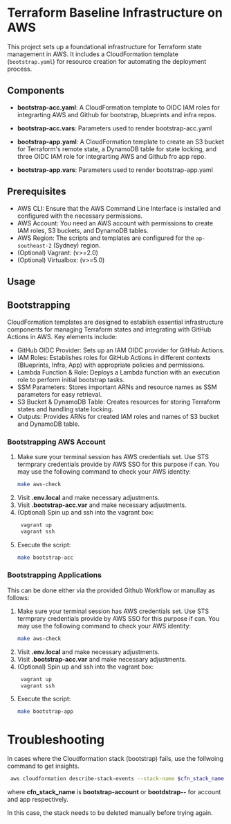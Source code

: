 # Terraform Baseline Infrastructure on AWS

This project sets up a foundational infrastructure for Terraform state management in AWS. It includes a CloudFormation template (`bootstrap.yaml`) for resource creation for automating the deployment process.

## Components

- **bootstrap-acc.yaml**: A CloudFormation template to OIDC IAM roles for integrarting AWS and Github for bootstrap, blueprints and infra repos.

- **bootstrap-acc.vars**: Parameters used to render bootstrap-acc.yaml

- **bootstrap-app.yaml**: A CloudFormation template to create an S3 bucket for Terraform's remote state, a DynamoDB table for state locking, and three OIDC IAM role for integrarting AWS and Github fro app repo. 

- **bootstrap-app.vars**: Parameters used to render bootstrap-app.yaml


## Prerequisites

- AWS CLI: Ensure that the AWS Command Line Interface is installed and configured with the necessary permissions.
- AWS Account: You need an AWS account with permissions to create IAM roles, S3 buckets, and DynamoDB tables.
- AWS Region: The scripts and templates are configured for the `ap-southeast-2` (Sydney) region.
- (Optional) Vagrant: (v>=2.0)
- (Optional) Virtualbox: (v>=5.0)
## Usage

## Bootstrapping

CloudFormation templates are designed to establish essential infrastructure components for managing Terraform states and integrating with GitHub Actions in AWS. Key elements include:

- GitHub OIDC Provider: Sets up an IAM OIDC provider for GitHub Actions.
- IAM Roles: Establishes roles for GitHub Actions in different contexts (Blueprints, Infra, App) with appropriate policies and permissions.
- Lambda Function & Role: Deploys a Lambda function with an execution role to perform initial bootstrap tasks.
- SSM Parameters: Stores important ARNs and resource names as SSM parameters for easy retrieval.
- S3 Bucket & DynamoDB Table: Creates resources for storing Terraform states and handling state locking.
- Outputs: Provides ARNs for created IAM roles and names of S3 bucket and DynamoDB table.

### Bootstrapping AWS Account

1. Make sure your terminal session has AWS credentials set. Use STS termprary credentials provide by AWS SSO for this purpose if can. You may use the following command to check your AWS identity:
   ```bash
   make aws-check
   ```
2. Visit **.env.local** and make necessary adjustments.
3. Visit **.bootstrap-acc.var** and make necessary adjustments.
4. (Optional) Spin up and ssh into the vagrant box:
   ```bash
    vagrant up
    vagrant ssh
   ```
5. Execute the script:
   ```bash
   make bootstrap-acc
   ```
### Bootstrapping Applications
This can be done either via the provided Github Workflow or manullay as follows:

1. Make sure your terminal session has AWS credentials set. Use STS termprary credentials provide by AWS SSO for this purpose if can. You may use the following command to check your AWS identity:
   ```bash
   make aws-check
   ```
2. Visit **.env.local** and make necessary adjustments.
3. Visit **.bootstrap-acc.var** and make necessary adjustments.
4. (Optional) Spin up and ssh into the vagrant box:
   ```bash
    vagrant up
    vagrant ssh
   ```
5. Execute the script:
   ```bash
   make bootstrap-app
   ```

# Troubleshooting
In cases where the Cloudformation stack (bootstrap) fails, use the follwoing command to get insights.
   ```bash
    aws cloudformation describe-stack-events --stack-name $cfn_stack_name --region ap-southeast-2 --query 'StackEvents[0].ResourceStatusReason' --output text
   ```
where **cfn_stack_name** is **bootstrap-account** or **bootdstrap-<stack>-<app><env>** for account and app respectively.

In this case, the stack needs to be deleted manually before trying again.
